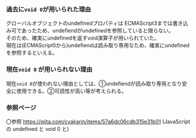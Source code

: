 ### 過去に`void 0`が用いられた理由

グローバルオブジェクトのundefinedプロパティは ECMAScript3までは書き込み可であったため、undefiendがundefinedを参照していると限らない。  
そのため、確実にundefinedを返すvoid演算子が用いられていた。  
現在は(ECMAScript5から)undefiendは読み取り専用なため、確実にundefinedを参照するといえる。

### 現在`void 0` が用いられない理由

現在`void 0`が使われない理由としては、①undefiendが読み取り専用となり安全に使用できる。②可読性が高い等が考えられる。

### 参照ページ

〇参照 https://qiita.com/cyakarin/items/57a6dc06cdb315e31b01 (JavaScript の undefined と void 0 と)
